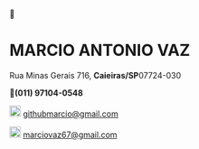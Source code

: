 👋 
<h1>MARCIO ANTONIO VAZ</h1>

<p>Rua Minas Gerais 716, <b>Caieiras/SP</b>07724-030</p>

📱<b>(011) 97104-0548</b>

<img  src ="https://cdn-icons-png.flaticon.com/512/281/281769.png" width ="20px" eight = "20px"> githubmarcio@gmail.com

<img  src ="https://cdn-icons-png.flaticon.com/512/281/281769.png" width ="20px" eight = "20px"> marciovaz67@gmail.com



